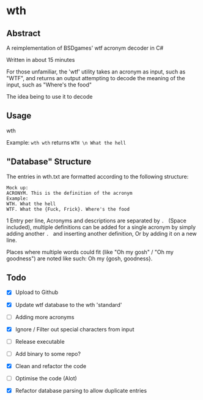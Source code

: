 # wth

## Abstract

A reimplementation of BSDgames' wtf acronym decoder in C#

Written in about 15 minutes

For those unfamiliar, the 'wtf' utility takes an acronym as input, such as "WTF", and returns an output attempting to decode the meaning of the input, such as "Where's the food"

The idea being to use it to decode 

## Usage

wth <acronym>

Example: `wth wth` returns `WTH \n What the hell`

## "Database" Structure

The entries in wth.txt are formatted according to the following structure:

```
Mock up:
ACRONYM. This is the definition of the acronym
Example:
WTH. What the hell
WTF. What the {Fuck, Frick}. Where's the food
```

1 Entry per line, Acronyms and descriptions are separated by `. ` (Space included), multiple definitions can be added for a single acronym by simply adding another `. ` and inserting another definition, Or by adding it on a new line.

Places where multiple words could fit (like "Oh my gosh" / "Oh my goodness") are noted like such: Oh my {gosh, goodness}.

## Todo

- [x] Upload to Github

- [x] Update wtf database to the wth 'standard'

- [ ] Adding more acronyms

- [x] Ignore / Filter out special characters from input

- [ ] Release executable

- [ ] Add binary to some repo?

- [x] Clean and refactor the code

- [ ] Optimise the code (Alot)

- [x] Refactor database parsing to allow duplicate entries
